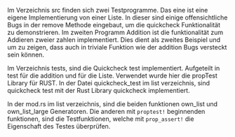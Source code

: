 Im Verzeichnis src finden sich zwei Testprogramme. Das eine ist eine eigene Implementierung von einer Liste. 
In dieser sind einige offensichtliche Bugs in der remove Methode eingebaut, um die quickcheck Funktionalität zu demonstrieren.
Im zweiten Programm Addition ist die funktionalität zum Addieren zweier zahlen implementiert. 
Dies dient als zweites Beispiel und um zu zeigen, dass auch in triviale Funktion wie der addition Bugs versteckt sein können.

Im Verzeichnis tests, sind die Quickcheck test implementiert. Aufgeteilt in test für die addition und für die Liste.
Verwendet wurde hier die propTest Library für RUST. 
In der Datei quickcheck_test im list verzeichnis, sind quickcheck test mit der Rust Library quickcheck implementiert.

In der mod.rs im list verzeichnis, sind die beiden funktionen own_list und own_list_large Generatoren.
Die anderen mit ```proptest!``` beginnenden funktionen, sind die Testfunktionen, welche mit ```prop_assert!``` die Eigenschaft des Testes überprüfen.
